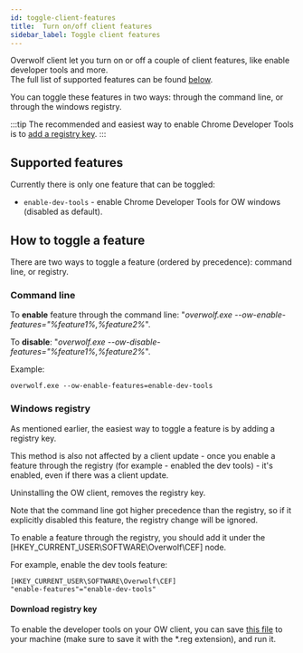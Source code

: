 ```yaml
---
id: toggle-client-features
title:  Turn on/off client features
sidebar_label: Toggle client features
---
```


Overwolf client let you turn on or off a couple of client features, like enable developer tools and more.  
The full list of supported features can be found [below](#supported-features).  

You can toggle these features in two ways: through the command line, or through the windows registry.  

:::tip
The recommended and easiest way to enable Chrome Developer Tools is to [add a registry key](#windows-registry).
:::

## Supported features

Currently there is only one feature that can be toggled:

* `enable-dev-tools` - enable Chrome Developer Tools for OW windows (disabled as default).

## How to toggle a feature

There are two ways to toggle a feature (ordered by precedence): command line, or registry.

### Command line

To **enable** feature through the command line: "*overwolf.exe --ow-enable-features="%feature1%,%feature2%*".

To **disable**: "*overwolf.exe --ow-disable-features="%feature1%,%feature2%*".

Example:

```shell
overwolf.exe --ow-enable-features=enable-dev-tools
```

### Windows registry

As mentioned earlier, the easiest way to toggle a feature is by adding a registry key.

This method is also not affected by a client update - once you enable a feature through the registry (for example - enabled the dev tools) - it's enabled, even if there was a client update.

Uninstalling the OW client, removes the registry key.

Note that the command line got higher precedence than the registry, so if it explicitly disabled this feature, the registry change will be ignored.

To enable a feature through the registry, you should add it under the [HKEY_CURRENT_USER\SOFTWARE\Overwolf\CEF]
 node.

 For example, enable the dev tools feature:

 ```
 [HKEY_CURRENT_USER\SOFTWARE\Overwolf\CEF]
"enable-features"="enable-dev-tools"
 ```

 #### Download registry key

 To enable the developer tools on your OW client, you can save [this file](https://raw.githubusercontent.com/overwolf/community-gists/master/features.json/enable-dev-tools.reg) to your machine (make sure to save it with the *.reg extension), and run it.

